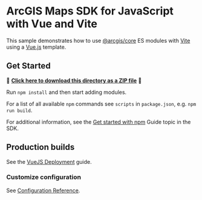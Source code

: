 # ArcGIS Maps SDK for JavaScript with Vue and Vite

This sample demonstrates how to use [@arcgis/core](https://www.npmjs.com/package/@arcgis/core) ES modules with [Vite](https://vitejs.dev/guide/) using a [Vue.js](https://vuejs.org/) template.

## Get Started

📁 **[Click here to download this directory as a ZIP file](https://esri.github.io/jsapi-resources/zips/core-sample-jsapi-vue.zip)** 📁

Run `npm install` and then start adding modules.

For a list of all available `npm` commands see `scripts` in `package.json`, e.g. `npm run build`.

For additional information, see the [Get started with npm](https://developers.arcgis.com/javascript/latest/get-started-npm/#api) Guide topic in the SDK.

## Production builds

See the [VueJS Deployment](https://cli.vuejs.org/guide/deployment.html#deployment) guide.

### Customize configuration

See [Configuration Reference](https://cli.vuejs.org/config/).
